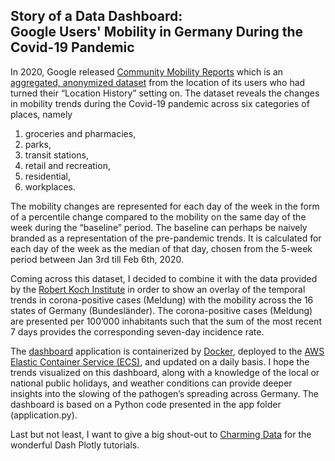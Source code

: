 ## Story of a Data Dashboard: <br> Google Users' Mobility in Germany During the Covid-19 Pandemic


In 2020, Google released [Community Mobility Reports](https://support.google.com/covid19-mobility/answer/9824897?hl=en&ref_topic=9822927)
which is an [aggregated, anonymized dataset](https://www.youtube.com/watch?v=FfAdemDkLsc&feature=youtu.be&ab_channel=Google) from the location of its users who had turned their “Location History” setting on. The dataset reveals the changes in mobility trends during the Covid-19 pandemic across six categories of places, namely

1. groceries and pharmacies,
2. parks,
3. transit stations,
4. retail and recreation,
5. residential,
6. workplaces.

The mobility changes are represented for each day of the week in the form of a percentile change compared to the mobility on the same day of the week during the “baseline” period. The baseline can perhaps be naively branded as a representation of the pre-pandemic trends. It is calculated for each day of the week as the median of that day, chosen from the 5-week period between Jan 3rd till Feb 6th, 2020.

Coming across this dataset, I decided to combine it with the data provided by the [Robert Koch Institute](https://www.arcgis.com/home/item.html?id=f10774f1c63e40168479a1feb6c7ca74) in order to show an overlay of the temporal trends in corona-positive cases (Meldung) with the mobility across the 16 states of Germany (Bundesländer). The corona-positive cases (Meldung) are presented per 100’000 inhabitants such that the sum of the most recent 7 days provides the corresponding seven-day incidence rate.

The [dashboard](http://ec2-18-159-45-234.eu-central-1.compute.amazonaws.com:8050/) application is containerized by [Docker](https://www.docker.com/), deployed to the [AWS Elastic Container Service (ECS)](https://aws.amazon.com/ecs/?whats-new-cards.sort-by=item.additionalFields.postDateTime&whats-new-cards.sort-order=desc&ecs-blogs.sort-by=item.additionalFields.createdDate&ecs-blogs.sort-order=desc), and updated on a daily basis. I hope the trends visualized on this dashboard, along with a knowledge of the local or national public holidays, and weather conditions can provide deeper insights into the slowing of the pathogen’s spreading across Germany. The dashboard is based on a Python code presented in the app folder (application.py).


Last but not least, I want to give a big shout-out to [Charming Data](https://www.youtube.com/channel/UCqBFsuAz41sqWcFjZkqmJqQ/featured) for the wonderful Dash Plotly tutorials.
